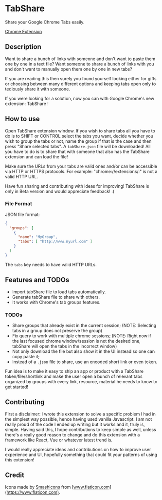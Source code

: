 # TabShare

Share your Google Chrome Tabs easily.

[Chrome Extension](https://chrome.google.com/webstore/detail/tabshare/ojddpkfajpkclolheliiimohojdcbgjf)

## Description

Want to share a bunch of links with someone and don't want to paste them one by one in a
text file? Want someone to share a bunch of links with you and don't want to manually
open them one by one in new tabs?

If you are reading this then surely you found yourself looking either for gifts or
choosing between many different options and keeping tabs open only to tediously share it
with someone.

If you were looking for a solution, now you can with Google Chrome's new extension: TabShare !

## How to use

Open TabShare extension window. If you wish to share tabs all you have to do is to SHIFT
or CONTROL select the tabs you want, decide whether you wish to group the tabs or not,
name the group if that is the case and then press "Share selected tabs". A `tabShare.json`
file will be downloaded! All you have to do is to share that with someone that also has
the TabShare extension and can load the file!

Make sure the URLs from your tabs are valid ones and/or can be accessible via HTTP or
HTTPS protocols. For example: "chrome://extensions/:" is not a valid HTTP URL.

Have fun sharing and contributing with ideas for improving! TabShare is only in Beta
version and would appreciate feedback! :)

### File Format

JSON file format:

```json
{
  "groups": [
    {
      "name": "MyGroup",
      "tabs": [ "http://www.myurl.com" ]
    }
  ]
}
```

The `tabs` key needs to have valid HTTP URLs.

## Features and TODOs

- Import tabShare file to load tabs automatically.
- Generate tabShare file to share with others.
- It works with Chrome's tab groups features.

### TODOs

- Share groups that already exist in the current session;
  (NOTE: Selecting tabs in a group does not preserve the group)
- Fix query to work with multiple chrome sessions;
  (NOTE: Right now if the last focused chrome window/session is not
   the desired one, tabShare will open the tabs in the incorrect window)
- Not only download the file but also show it in the UI instead so one can copy
  paste it;
- Instead of a `.json` file to share, use an encoded short link or even token.

Fun idea is to make it easy to ship an app or product with a TabShare token/file/shortlink
and make the user open a bunch of relevant tabs organized by groups with every
link, resource, material he needs to know to get started!

## Contributing

First a disclaimer: I wrote this extension to solve a specific problem I had in the
simplest way possible, hence having used vanilla Javascript. I am not really proud of
the code I ended up writing but it works and it, truly is, simple. Having said this, I hope
contributions to keep simple as well, unless there's a really good reason to change and do
this extension with a framework like React, Vue or whatever latest trend is.

I would really appreciate ideas and contributions on how to improve user experience and
UI, hopefully something that could fit your patterns of using this extension!

## Credit

Icons made by [Smashicons](https://www.flaticon.com/authors/smashicons) from [www.flaticon.com](https://www.flaticon.com).
